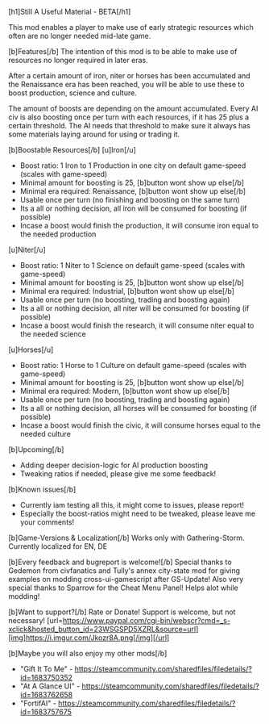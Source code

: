 [h1]Still A Useful Material - BETA[/h1]

This mod enables a player to make use of early strategic resources which often are no longer needed mid-late game.

[b]Features[/b]
The intention of this mod is to be able to make use of resources no longer required in later eras.

After a certain amount of iron, niter or horses has been accumulated and the Renaissance era has been reached, you will be able to use these to boost production, science and culture.

The amount of boosts are depending on the amount accumulated.
Every AI civ is also boosting once per turn with each resources, if it has 25 plus a certain threshold.
The AI needs that threshold to make sure it always has some materials laying around for using or trading it.

[b]Boostable Resources[/b]
[u]Iron[/u]
- Boost ratio: 1 Iron to 1 Production in one city on default game-speed (scales with game-speed)
- Minimal amount for boosting is 25, [b]button wont show up else[/b]
- Minimal era required: Renaissance, [b]button wont show up else[/b]
- Usable once per turn (no finishing and boosting on the same turn)
- Its a all or nothing decision, all iron will be consumed for boosting (if possible)
- Incase a boost would finish the production, it will consume iron equal to the needed production

[u]Niter[/u]
- Boost ratio: 1 Niter to 1 Science on default game-speed (scales with game-speed)
- Minimal amount for boosting is 25, [b]button wont show up else[/b]
- Minimal era required: Industrial, [b]button wont show up else[/b]
- Usable once per turn (no boosting, trading and boosting again)
- Its a all or nothing decision, all niter will be consumed for boosting (if possible)
- Incase a boost would finish the research, it will consume niter equal to the needed science

[u]Horses[/u]
- Boost ratio: 1 Horse to 1 Culture on default game-speed (scales with game-speed)
- Minimal amount for boosting is 25, [b]button wont show up else[/b]
- Minimal era required: Modern, [b]button wont show up else[/b]
- Usable once per turn (no boosting, trading and boosting again)
- Its a all or nothing decision, all horses will be consumed for boosting (if possible)
- Incase a boost would finish the civic, it will consume horses equal to the needed culture

[b]Upcoming[/b]
- Adding deeper decision-logic for AI production boosting
- Tweaking ratios if needed, please give me some feedback!

[b]Known issues[/b]
- Currently iam testing all this, it might come to issues, please report!
- Especially the boost-ratios might need to be tweaked, please leave me your comments!

[b]Game-Versions & Localization[/b]
Works only with Gathering-Storm.
Currently localized for EN, DE

[b]Every feedback and bugreport is welcome![/b]
Special thanks to Gedemon from civfanatics and Tully's annex city-state mod for giving examples on modding cross-ui-gamescript after GS-Update!
Also very special thanks to Sparrow for the Cheat Menu Panel! Helps alot while modding!

[b]Want to support?[/b]
Rate or Donate!
Support is welcome, but not necessary!
[url=https://www.paypal.com/cgi-bin/webscr?cmd=_s-xclick&hosted_button_id=23WSGSPD5XZRL&source=url][img]https://i.imgur.com/Jkozr8A.png[/img][/url]

[b]Maybe you will also enjoy my other mods[/b]
- "Gift It To Me" - https://steamcommunity.com/sharedfiles/filedetails/?id=1683750352
- "At A Glance UI" - https://steamcommunity.com/sharedfiles/filedetails/?id=1683762658
- "FortifAI" - https://steamcommunity.com/sharedfiles/filedetails/?id=1683757675
